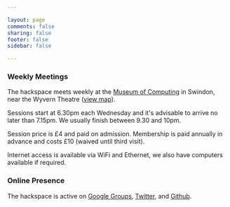 ```yaml
---

layout: page
comments: false
sharing: false
footer: false
sidebar: false

---
```


### Weekly Meetings

The hackspace meets weekly at the [Museum of Computing] in Swindon, near the Wyvern Theatre ([view map]).

Sessions start at 6.30pm each Wednesday and it's advisable to arrive no later than 7.15pm.  We usually finish between 9.30 and 10pm.

Session price is &pound;4 and paid on admission.  Membership is paid annually in advance and costs &pound;10 (waived until third visit).

Internet access is available via WiFi and Ethernet, we also have computers available if required.

### Online Presence

The hackspace is active on [Google Groups], [Twitter], and [Github].

[Museum of Computing]: http://museumofcomputing.org.uk
[view map]: http://maps.google.co.uk/?q=The+Museum+Of+Computing&cid=1649343045243643722

[Google Groups]: http://groups.google.com/group/swindon-hackspace
[Twitter]: http://twitter.com/snhack
[Github]: http://github.com/snhack

<!--
http://www.youtube.com/user/hakmoc
-->

